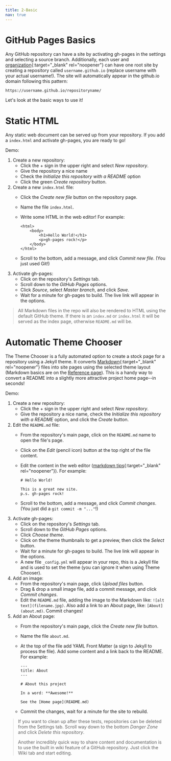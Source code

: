```yaml
---
title: 2-Basic
nav: true
---
```


# GitHub Pages Basics

Any GitHub repository can have a site by activating gh-pages in the settings and selecting a source branch.
Additionally, each user and [organization](https://evanwill.github.io/_drafts/notes/github-org.html){:target="_blank" rel="noopener"} can have one root site by creating a repository called `username.github.io` (replace username with your actual username!).
The site will automatically appear in the github.io domain following this pattern: 

`https://username.github.io/repositoryname/`

Let's look at the basic ways to use it!

# Static HTML

Any static web document can be served up from your repository. 
If you add a `index.html` and activate gh-pages, you are ready to go! 

Demo: 

1. Create a new repository: 
    - Click the + sign in the upper right and select *New repository*. 
    - Give the repository a nice name
    - Check the *Initialize this repository with a README* option
    - Click the green *Create repository* button.
2. Create a new `index.html` file:
    - Click the *Create new file* button on the repository page.
    - Name the file `index.html`.
    - Write some HTML in the web editor! For example:

      ```
      <html>
          <body>
              <h1>Hello World!</h1>
              <p>gh-pages rock!</p>
          </body>
      </html>
      ```
    - Scroll to the bottom, add a message, and click *Commit new file*. (You just used Git!)
3. Activate gh-pages:
    - Click on the repository's *Settings* tab.
    - Scroll down to the *GitHub Pages* options.
    - Click *Source*, select *Master branch*, and click *Save*. 
    - Wait for a minute for gh-pages to build. The live link will appear in the options.

> All Markdown files in the repo will also be rendered to HTML using the default GitHub theme.
> If there is an `index.md` or `index.html` it will be served as the index page, otherwise `README.md` will be.

# Automatic Theme Chooser

The Theme Chooser is a fully automated option to create a stock page for a repository using a Jekyll theme. 
It converts [Markdown](https://daringfireball.net/projects/markdown/){:target="_blank" rel="noopener"} files into site pages using the selected theme layout (Markdown basics are on the [Reference page](5-reference.html)).
This is a handy way to convert a README into a slightly more attractive project home page--in seconds!  

Demo: 

1. Create a new repository:
    - Click the + sign in the upper right and select *New repository*. 
    - Give the repository a nice name, check the *Initialize this repository with a README* option, and click the *Create* button.
2. Edit the `README.md` file:
    - From the repository's main page, click on the `README.md` name to open the file's page.
    - Click on the *Edit* (pencil icon) button at the top right of the file content.
    - Edit the content in the web editor ([markdown tips](https://evanwill.github.io/_drafts/notes/markdown-minute.html){:target="_blank" rel="noopener"}). For example:

      ```
      # Hello World! 

      This is a great new site.
      p.s. gh-pages rock!
      ```
    - Scroll to the bottom, add a message, and click *Commit changes*. (You just did a `git commit -m "..."`!) 
3. Activate gh-pages:
    - Click on the repository's *Settings* tab.
    - Scroll down to the *GitHub Pages* options.
    - Click *Choose theme*.
    - Click on the theme thumbnails to get a preview, then click the *Select* button. 
    - Wait for a minute for gh-pages to build. The live link will appear in the options.
    - A new file `_config.yml` will appear in your repo, this is a Jekyll file and is used to set the theme (you can ignore it when using Theme Chooser).
4. Add an image:
    - From the repository's main page, click *Upload files* button.
    - Drag & drop a small image file, add a commit message, and click *Commit changes*.
    - Edit the `README.md` file, adding the image to the Markdown like: `![alt text](filename.jpg)`. Also add a link to an About page, like: `[About](about.md)`. Commit changes!
5. Add an About page:
    - From the repository's main page, click the *Create new file* button.
    - Name the file `about.md`.
    - At the top of the file add YAML Front Matter (a sign to Jekyll to process the file). Add some content and a link back to the README. For example:

      ```
      ---
      title: About
      ---

      # About this project

      In a word: **Awesome!**

      See the [Home page](README.md)
      ```
    - Commit the changes, wait for a minute for the site to rebuild.

> If you want to clean up after these tests, repositories can be deleted from the Settings tab.
> Scroll way down to the bottom *Danger Zone* and click *Delete this repository*.
> 
> Another incredibly quick way to share content and documentation is to use the built in wiki feature of a GitHub repository. 
> Just click the Wiki tab and start editing.
